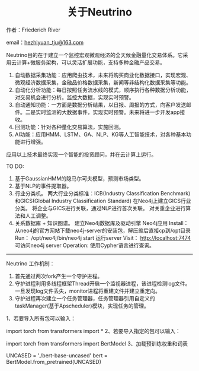 
# <center>关于Neutrino</center>

作者：Friederich River

email：hezhiyuan_tju@163.com

Neutrino目的在于建立一个监控宏观微观经济的全天候金融量化交易体系。它采用云计算+微服务架构，可以灵活扩展功能，支持多种金融产品交易。  

1. 自动数据采集功能：应用爬虫技术，未来将购买商业化数据接口，实现宏观、微观经济数据采集，金融品价格数据采集，新闻等非结构化数据采集等功能。
2. 自动化分析功能：每日按照任务流水线的模式，顺序执行各种数据分析功能，对交易机会进行分析。监控大数据，实现实时预警。
3. 自动通知功能：一方面是数据分析结果，以日报、周报的方式，向客户发送邮件。二是实时监测的大数据事件，实现实时预警。未来将进一步开发app接收。
4. 回测功能：针对各种量化交易算法，实施回测。
5. AI功能：应用HMM、LSTM、GA、NLP、KG等人工智能技术，对各种基本功能进行增强。

应用以上技术最终实现一个智能的投资顾问，并在云计算上运行。

TO DO:

1. 基于GaussianHMM的隐马尔可夫模型，预测市场类型。
2. 基于NLP的事件提取器。
3. 行业分类机。
    两大行业分类标准：ICB(Industry Classification Benchmark)和GICS(Global Industry Classification Standard)
    在Neo4j上建立GICS行业分类。
    将企业与GICS进行关联，通过NLP进行首次关联。
    对关重企业进行算法和人工调整。
4. 关系数据库 + 知识图谱。
    建立Neo4j数据库及驱动引擎
    Neo4j应用
    Install：    从neo4j的官方网站下载neo4j-server的安装包，解压缩后直接cp到/opt目录
    Run： /opt/neo4j/bin/neo4j start 运行server
    Visit： <http://localhost:7474> 可访问neo4j server
    Operation: 使用Cypher语言进行查询。

---  
Neutrino 工作机制：

1. 首先通过两次fork产生一个守护进程。  
2. 守护进程利用多线程框架Thread开启一个监视器进程，该进程检测log文件。一旦发现log文件丢失，monitor进程将重建文件并建立重定向。  
3. 守护进程再次建立一个任务管理器，任务管理器引用自定义的taskManager(基于Apscheduler)模块，实现任务的管理。  

1、若要导入所有包可以输入：

import torch
from transformers import *
2、若要导入指定的包可以输入：

import torch
from transformers import BertModel
3、加载预训练权重和词表

UNCASED = './bert-base-uncased'
bert = BertModel.from_pretrained(UNCASED)